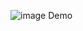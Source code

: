 ![image](https://user-images.githubusercontent.com/79079843/110326373-96b98380-803e-11eb-971f-ba28ba44be03.png)
Demo
